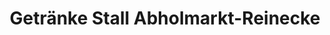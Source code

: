 ---
title: "Getränke Stall Abholmarkt-Reinecke"
url: /seesen/getraenke-stall-abholmarkt-reinecke/
shop: Spirituosen
---